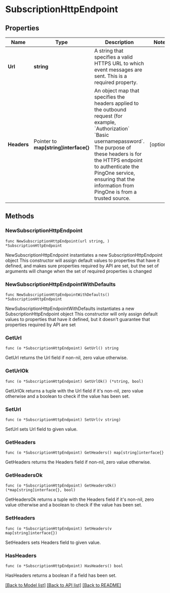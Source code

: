 # SubscriptionHttpEndpoint

## Properties

Name | Type | Description | Notes
------------ | ------------- | ------------- | -------------
**Url** | **string** | A string that specifies a valid HTTPS URL to which event messages are sent. This is a required property. | 
**Headers** | Pointer to **map[string]interface{}** | An object map that specifies the headers applied to the outbound request (for example, &#x60;Authorization&#x60; &#x60;Basic usernamepassword&#x60;. The purpose of these headers is for the HTTPS endpoint to authenticate the PingOne service, ensuring that the information from PingOne is from a trusted source. | [optional] 

## Methods

### NewSubscriptionHttpEndpoint

`func NewSubscriptionHttpEndpoint(url string, ) *SubscriptionHttpEndpoint`

NewSubscriptionHttpEndpoint instantiates a new SubscriptionHttpEndpoint object
This constructor will assign default values to properties that have it defined,
and makes sure properties required by API are set, but the set of arguments
will change when the set of required properties is changed

### NewSubscriptionHttpEndpointWithDefaults

`func NewSubscriptionHttpEndpointWithDefaults() *SubscriptionHttpEndpoint`

NewSubscriptionHttpEndpointWithDefaults instantiates a new SubscriptionHttpEndpoint object
This constructor will only assign default values to properties that have it defined,
but it doesn't guarantee that properties required by API are set

### GetUrl

`func (o *SubscriptionHttpEndpoint) GetUrl() string`

GetUrl returns the Url field if non-nil, zero value otherwise.

### GetUrlOk

`func (o *SubscriptionHttpEndpoint) GetUrlOk() (*string, bool)`

GetUrlOk returns a tuple with the Url field if it's non-nil, zero value otherwise
and a boolean to check if the value has been set.

### SetUrl

`func (o *SubscriptionHttpEndpoint) SetUrl(v string)`

SetUrl sets Url field to given value.


### GetHeaders

`func (o *SubscriptionHttpEndpoint) GetHeaders() map[string]interface{}`

GetHeaders returns the Headers field if non-nil, zero value otherwise.

### GetHeadersOk

`func (o *SubscriptionHttpEndpoint) GetHeadersOk() (*map[string]interface{}, bool)`

GetHeadersOk returns a tuple with the Headers field if it's non-nil, zero value otherwise
and a boolean to check if the value has been set.

### SetHeaders

`func (o *SubscriptionHttpEndpoint) SetHeaders(v map[string]interface{})`

SetHeaders sets Headers field to given value.

### HasHeaders

`func (o *SubscriptionHttpEndpoint) HasHeaders() bool`

HasHeaders returns a boolean if a field has been set.


[[Back to Model list]](../README.md#documentation-for-models) [[Back to API list]](../README.md#documentation-for-api-endpoints) [[Back to README]](../README.md)


